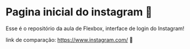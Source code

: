 # Pagina inicial do instagram 🚀

Esse é o repositório da aula de Flexbox, interface de login do Instagram! 

link de comparação:
https://www.instagram.com/ 🚀
